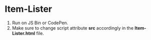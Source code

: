 # Item-Lister
<ol>
<li>Run on JS Bin or CodePen.</li>
  <li>Make sure to change script attribute <b>src</b> accordingly in the <b>Item-Lister.html</b> file.</li>
</ol>
